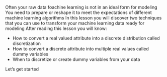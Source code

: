 Often your raw data foachine learning is not in an ideal form for modeling You need to
prepare or reshape it to meet the expectations of different machine learning algorithms In this
lesson you will discover two techniques that you can use to transform your machine learning
data ready for modeling After reading this lesson you will know:
- How to convert a real valued attribute into a discrete distribution called discretization
- How to convert a discrete attribute into multiple real values called dummy variables
- When to discretize or create dummy variables from your data

Let’s get started
